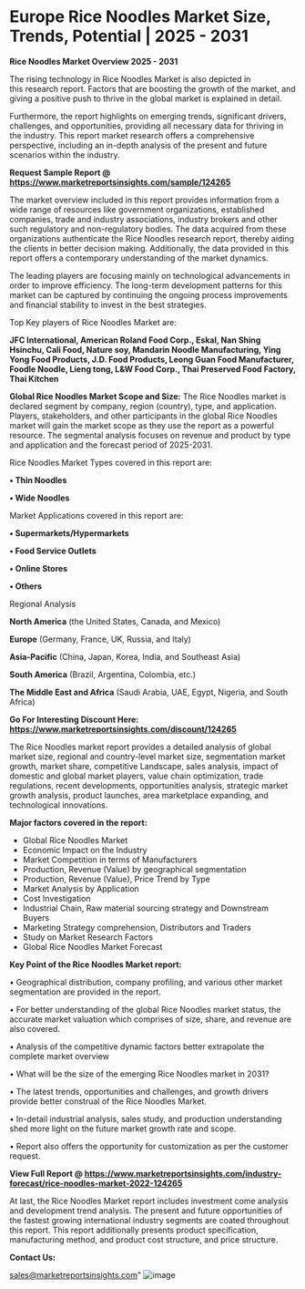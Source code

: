 # Europe Rice Noodles Market Size, Trends, Potential | 2025 - 2031

<Strong> Rice Noodles Market Overview 2025 - 2031</strong>

The rising technology in Rice Noodles Market is also depicted in this research report. Factors that are boosting the growth of the market, and giving a positive push to thrive in the global market is explained in detail.

Furthermore, the report highlights on emerging trends, significant drivers, challenges, and opportunities, providing all necessary data for thriving in the industry. This report market research offers a comprehensive perspective, including an in-depth analysis of the present and future scenarios within the industry.

<strong>Request Sample Report @ <a href=https://www.marketreportsinsights.com/sample/124265>https://www.marketreportsinsights.com/sample/124265</a></strong>

The market overview included in this report provides information from a wide range of resources like government organizations, established companies, trade and industry associations, industry brokers and other such regulatory and non-regulatory bodies. The data acquired from these organizations authenticate the Rice Noodles research report, thereby aiding the clients in better decision making. Additionally, the data provided in this report offers a contemporary understanding of the market dynamics.

The leading players are focusing mainly on technological advancements in order to improve efficiency. The long-term development patterns for this market can be captured by continuing the ongoing process improvements and financial stability to invest in the best strategies.

Top Key players of Rice Noodles Market are:

<strong>JFC International, American Roland Food Corp., Eskal, Nan Shing Hsinchu, Cali Food, Nature soy, Mandarin Noodle Manufacturing, Ying Yong Food Products, J.D. Food Products, Leong Guan Food Manufacturer, Foodle Noodle, Lieng tong, L&W Food Corp., Thai Preserved Food Factory, Thai Kitchen</strong>

<strong><b>Global Rice Noodles Market Scope and Size:</b></strong>
The Rice Noodles market is declared segment by company, region (country), type, and application. Players, stakeholders, and other participants in the global Rice Noodles market will gain the market scope as they use the report as a powerful resource. The segmental analysis focuses on revenue and product by type and application and the forecast period of 2025-2031.

Rice Noodles Market Types covered in this report are:

<strong>• Thin Noodles

• Wide Noodles</strong>

Market Applications covered in this report are:

<strong>• Supermarkets/Hypermarkets

• Food Service Outlets

• Online Stores

• Others</strong> 

Regional Analysis

<strong>North America</strong> (the United States, Canada, and Mexico)

<strong>Europe</strong> (Germany, France, UK, Russia, and Italy)

<strong>Asia-Pacific</strong> (China, Japan, Korea, India, and Southeast Asia)

<strong>South America</strong> (Brazil, Argentina, Colombia, etc.)

<strong>The Middle East and Africa</strong> (Saudi Arabia, UAE, Egypt, Nigeria, and South Africa)

<strong>Go For Interesting Discount Here: <a href=https://www.marketreportsinsights.com/discount/124265>https://www.marketreportsinsights.com/discount/124265</a></strong>

The Rice Noodles market report provides a detailed analysis of global market size, regional and country-level market size, segmentation market growth, market share, competitive Landscape, sales analysis, impact of domestic and global market players, value chain optimization, trade regulations, recent developments, opportunities analysis, strategic market growth analysis, product launches, area marketplace expanding, and technological innovations.

<strong><b>Major factors covered in the report:</b></strong>
<ul>
  <li>Global Rice Noodles Market </li>
  <li>Economic Impact on the Industry</li>
  <li>Market Competition in terms of Manufacturers</li>
  <li>Production, Revenue (Value) by geographical segmentation</li>
  <li>Production, Revenue (Value), Price Trend by Type</li>
  <li>Market Analysis by Application</li>
  <li>Cost Investigation</li>
  <li>Industrial Chain, Raw material sourcing strategy and Downstream Buyers</li>
  <li>Marketing Strategy comprehension, Distributors and Traders</li>
  <li>Study on Market Research Factors</li>
  <li>Global Rice Noodles Market Forecast</li>
</ul>

<strong><b>Key Point of the Rice Noodles Market report:</b></strong>

• Geographical distribution, company profiling, and various other market segmentation are provided in the report.

• For better understanding of the global Rice Noodles market status, the accurate market valuation which comprises of size, share, and revenue are also covered.

• Analysis of the competitive dynamic factors better extrapolate the complete market overview

• What will be the size of the emerging Rice Noodles market in 2031?

• The latest trends, opportunities and challenges, and growth drivers provide better construal of the Rice Noodles Market.

• In-detail industrial analysis, sales study, and production understanding shed more light on the future market growth rate and scope.

• Report also offers the opportunity for customization as per the customer request.

<strong><b>View Full Report @ <a href=https://www.marketreportsinsights.com/industry-forecast/rice-noodles-market-2022-124265>https://www.marketreportsinsights.com/industry-forecast/rice-noodles-market-2022-124265</a></b></strong>


At last, the Rice Noodles Market report includes investment come analysis and development trend analysis. The present and future opportunities of the fastest growing international industry segments are coated throughout this report. This report additionally presents product specification, manufacturing method, and product cost structure, and price structure.

<strong>Contact Us:</strong>

sales@marketreportsinsights.com"
![image](https://github.com/user-attachments/assets/54ae852d-6f95-43d3-99ec-026723aff2dc)
